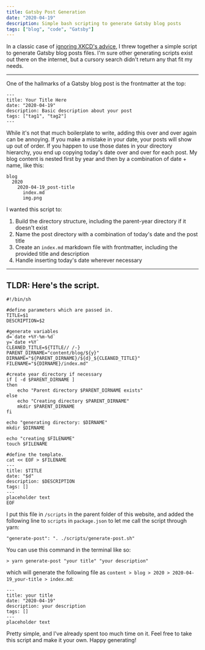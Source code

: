 ```yaml
---
title: Gatsby Post Generation
date: "2020-04-19"
description: Simple bash scripting to generate Gatsby blog posts
tags: ["blog", "code", "Gatsby"]
---
```


In a classic case of [ignoring XKCD's advice](https://xkcd.com/1205/), I threw together a simple script to generate Gatsby blog posts files. I'm sure other generating scripts exist out there on the internet, but a cursory search didn't return any that fit my needs.

---

One of the hallmarks of a Gatsby blog post is the frontmatter at the top:

```
---
title: Your Title Here
date: "2020-04-19"
description: Basic description about your post
tags: ["tag1", "tag2"]
---
```

While it's not that much boilerplate to write, adding this over and over again
can be annoying. If you make a mistake in your date, your posts will show up
out of order. If you happen to use those dates in your directory hierarchy, you end up copying today's date over and over for each post. My blog content is nested first by year and then by a combination
of date + name, like this:

```
blog
  2020
    2020-04-19_post-title
      index.md
      img.png
```

I wanted this script to:

1. Build the directory structure, including the parent-year directory if it doesn't exist
2. Name the post directory with a combination of today's date and the post title
3. Create an `index.md` markdown file with frontmatter, including the provided title and description
4. Handle inserting today's date wherever necessary

---

## TLDR: Here's the script.

```
#!/bin/sh

#define parameters which are passed in.
TITLE=$1
DESCRIPTION=$2

#generate variables
d=`date +%Y-%m-%d`
y=`date +%Y`
CLEANED_TITLE=${TITLE// /-}
PARENT_DIRNAME="content/blog/${y}"
DIRNAME="${PARENT_DIRNAME}/${d}_${CLEANED_TITLE}"
FILENAME="${DIRNAME}/index.md"

#create year directory if necessary
if [ -d $PARENT_DIRNAME ]
then
    echo "Parent directory $PARENT_DIRNAME exists"
else
    echo "Creating directory $PARENT_DIRNAME"
    mkdir $PARENT_DIRNAME
fi

echo "generating directory: $DIRNAME"
mkdir $DIRNAME

echo "creating $FILENAME"
touch $FILENAME

#define the template.
cat << EOF > $FILENAME
---
title: $TITLE
date: "$d"
description: $DESCRIPTION
tags: []
---
placeholder text
EOF
```

I put this file in `/scripts` in the parent folder of this website, and added the following line to `scripts` in `package.json` to let me call the script through yarn:

```
"generate-post": ". ./scripts/generate-post.sh"
```

You can use this command in the terminal like so:

```
> yarn generate-post "your title" "your description"
```

which will generate the following file as `content > blog > 2020 > 2020-04-19_your-title > index.md`:

```
---
title: your title
date: "2020-04-19"
description: your description
tags: []
---
placeholder text
```

Pretty simple, and I've already spent too much time on it. Feel free to take this script and make it your own. Happy generating!
